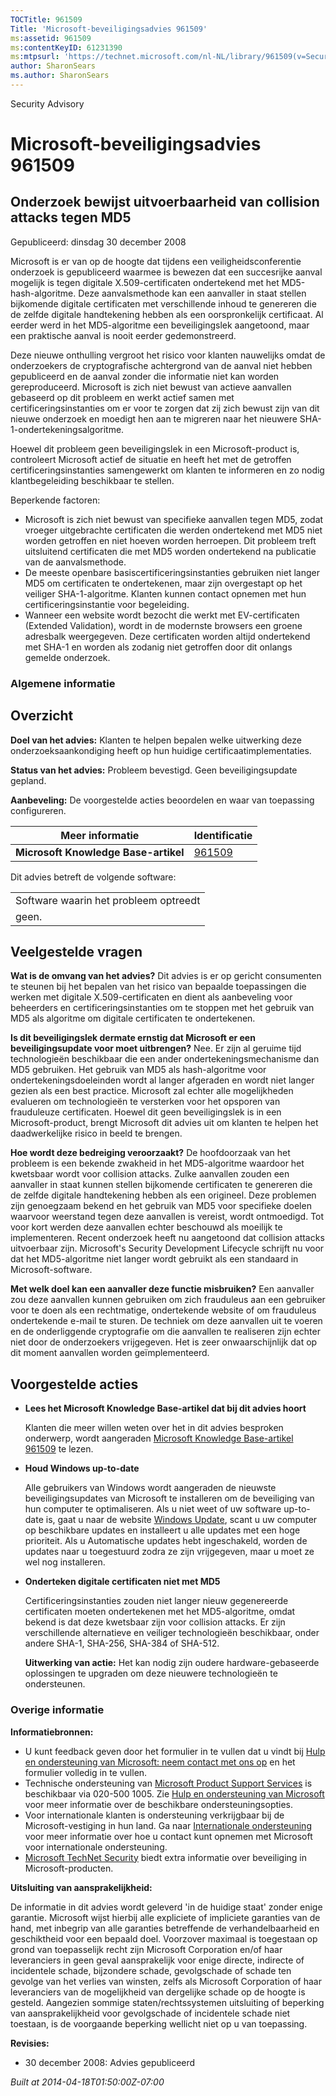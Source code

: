 ```yaml
---
TOCTitle: 961509
Title: 'Microsoft-beveiligingsadvies 961509'
ms:assetid: 961509
ms:contentKeyID: 61231390
ms:mtpsurl: 'https://technet.microsoft.com/nl-NL/library/961509(v=Security.10)'
author: SharonSears
ms.author: SharonSears
---
```


Security Advisory

Microsoft-beveiligingsadvies 961509
===================================

Onderzoek bewijst uitvoerbaarheid van collision attacks tegen MD5
-----------------------------------------------------------------

Gepubliceerd: dinsdag 30 december 2008

Microsoft is er van op de hoogte dat tijdens een veiligheidsconferentie onderzoek is gepubliceerd waarmee is bewezen dat een succesrijke aanval mogelijk is tegen digitale X.509-certificaten ondertekend met het MD5-hash-algoritme. Deze aanvalsmethode kan een aanvaller in staat stellen bijkomende digitale certificaten met verschillende inhoud te genereren die de zelfde digitale handtekening hebben als een oorspronkelijk certificaat. Al eerder werd in het MD5-algoritme een beveiligingslek aangetoond, maar een praktische aanval is nooit eerder gedemonstreerd.

Deze nieuwe onthulling vergroot het risico voor klanten nauwelijks omdat de onderzoekers de cryptografische achtergrond van de aanval niet hebben gepubliceerd en de aanval zonder die informatie niet kan worden gereproduceerd. Microsoft is zich niet bewust van actieve aanvallen gebaseerd op dit probleem en werkt actief samen met certificeringsinstanties om er voor te zorgen dat zij zich bewust zijn van dit nieuwe onderzoek en moedigt hen aan te migreren naar het nieuwere SHA-1-ondertekeningsalgoritme.

Hoewel dit probleem geen beveiligingslek in een Microsoft-product is, controleert Microsoft actief de situatie en heeft het met de getroffen certificeringsinstanties samengewerkt om klanten te informeren en zo nodig klantbegeleiding beschikbaar te stellen.

Beperkende factoren:

-   Microsoft is zich niet bewust van specifieke aanvallen tegen MD5, zodat vroeger uitgebrachte certificaten die werden ondertekend met MD5 niet worden getroffen en niet hoeven worden herroepen. Dit probleem treft uitsluitend certificaten die met MD5 worden ondertekend na publicatie van de aanvalsmethode.
-   De meeste openbare basiscertificeringsinstanties gebruiken niet langer MD5 om certificaten te ondertekenen, maar zijn overgestapt op het veiliger SHA-1-algoritme. Klanten kunnen contact opnemen met hun certificeringsinstantie voor begeleiding.
-   Wanneer een website wordt bezocht die werkt met EV-certificaten (Extended Validation), wordt in de modernste browsers een groene adresbalk weergegeven. Deze certificaten worden altijd ondertekend met SHA-1 en worden als zodanig niet getroffen door dit onlangs gemelde onderzoek.

### Algemene informatie

Overzicht
---------

<span></span>
**Doel van het advies:** Klanten te helpen bepalen welke uitwerking deze onderzoeksaankondiging heeft op hun huidige certificaatimplementaties.

**Status van het advies:** Probleem bevestigd. Geen beveiligingsupdate gepland.

**Aanbeveling:** De voorgestelde acties beoordelen en waar van toepassing configureren.

| Meer informatie                      | Identificatie                                    |
|--------------------------------------|--------------------------------------------------|
| **Microsoft Knowledge Base-artikel** | [961509](http://support.microsoft.com/kb/961509) |

Dit advies betreft de volgende software:

|                                       |
|---------------------------------------|
| Software waarin het probleem optreedt |
| geen.                                 |

Veelgestelde vragen
-------------------

<span></span>
**Wat is de omvang van het advies?**
Dit advies is er op gericht consumenten te steunen bij het bepalen van het risico van bepaalde toepassingen die werken met digitale X.509-certificaten en dient als aanbeveling voor beheerders en certificeringsinstanties om te stoppen met het gebruik van MD5 als algoritme om digitale certificaten te ondertekenen.

**Is dit beveiligingslek dermate ernstig dat Microsoft er een beveiligingsupdate voor moet uitbrengen?**
Nee. Er zijn al geruime tijd technologieën beschikbaar die een ander ondertekeningsmechanisme dan MD5 gebruiken. Het gebruik van MD5 als hash-algoritme voor ondertekeningsdoeleinden wordt al langer afgeraden en wordt niet langer gezien als een best practice. Microsoft zal echter alle mogelijkheden evalueren om technologieën te versterken voor het opsporen van frauduleuze certificaten. Hoewel dit geen beveiligingslek is in een Microsoft-product, brengt Microsoft dit advies uit om klanten te helpen het daadwerkelijke risico in beeld te brengen.

**Hoe wordt deze bedreiging veroorzaakt?**
De hoofdoorzaak van het probleem is een bekende zwakheid in het MD5-algoritme waardoor het kwetsbaar wordt voor collision attacks. Zulke aanvallen zouden een aanvaller in staat kunnen stellen bijkomende certificaten te genereren die de zelfde digitale handtekening hebben als een origineel. Deze problemen zijn genoegzaam bekend en het gebruik van MD5 voor specifieke doelen waarvoor weerstand tegen deze aanvallen is vereist, wordt ontmoedigd. Tot voor kort werden deze aanvallen echter beschouwd als moeilijk te implementeren. Recent onderzoek heeft nu aangetoond dat collision attacks uitvoerbaar zijn. Microsoft's Security Development Lifecycle schrijft nu voor dat het MD5-algoritme niet langer wordt gebruikt als een standaard in Microsoft-software.

**Met welk doel kan een aanvaller deze functie misbruiken?**
Een aanvaller zou deze aanvallen kunnen gebruiken om zich frauduleus aan een gebruiker voor te doen als een rechtmatige, ondertekende website of om frauduleus ondertekende e-mail te sturen. De techniek om deze aanvallen uit te voeren en de onderliggende cryptografie om die aanvallen te realiseren zijn echter niet door de onderzoekers vrijgegeven. Het is zeer onwaarschijnlijk dat op dit moment aanvallen worden geïmplementeerd.

Voorgestelde acties
-------------------

<span></span>
-   **Lees het Microsoft Knowledge Base-artikel dat bij dit advies hoort**

    Klanten die meer willen weten over het in dit advies besproken onderwerp, wordt aangeraden [Microsoft Knowledge Base-artikel 961509](http://support.microsoft.com/kb/961509) te lezen.

-   **Houd Windows up-to-date**

    Alle gebruikers van Windows wordt aangeraden de nieuwste beveiligingsupdates van Microsoft te installeren om de beveiliging van hun computer te optimaliseren. Als u niet weet of uw software up-to-date is, gaat u naar de website [Windows Update](http://windowsupdate.microsoft.com/), scant u uw computer op beschikbare updates en installeert u alle updates met een hoge prioriteit. Als u Automatische updates hebt ingeschakeld, worden de updates naar u toegestuurd zodra ze zijn vrijgegeven, maar u moet ze wel nog installeren.

-   **Onderteken digitale certificaten niet met MD5**

    Certificeringsinstanties zouden niet langer nieuw gegenereerde certificaten moeten ondertekenen met het MD5-algoritme, omdat bekend is dat deze kwetsbaar zijn voor collision attacks. Er zijn verschillende alternatieve en veiliger technologieën beschikbaar, onder andere SHA-1, SHA-256, SHA-384 of SHA-512.

    **Uitwerking van actie:** Het kan nodig zijn oudere hardware-gebaseerde oplossingen te upgraden om deze nieuwere technologieën te ondersteunen.

### Overige informatie

**Informatiebronnen:**

-   U kunt feedback geven door het formulier in te vullen dat u vindt bij [Hulp en ondersteuning van Microsoft: neem contact met ons op](https://support.microsoft.com/common/survey.aspx?scid=sw;en;1257&amp;showpage=1&amp;ws=technet&amp;sd=tech) en het formulier volledig in te vullen.
-   Technische ondersteuning van [Microsoft Product Support Services](http://support.microsoft.com/?ln=nl) is beschikbaar via 020-500 1005. Zie [Hulp en ondersteuning van Microsoft](http://support.microsoft.com/) voor meer informatie over de beschikbare ondersteuningsopties.
-   Voor internationale klanten is ondersteuning verkrijgbaar bij de Microsoft-vestiging in hun land. Ga naar [Internationale ondersteuning](http://go.microsoft.com/fwlink/?linkid=21155) voor meer informatie over hoe u contact kunt opnemen met Microsoft voor internationale ondersteuning.
-   [Microsoft TechNet Security](http://go.microsoft.com/fwlink/?linkid=21132) biedt extra informatie over beveiliging in Microsoft-producten.

**Uitsluiting van aansprakelijkheid:**

De informatie in dit advies wordt geleverd 'in de huidige staat' zonder enige garantie. Microsoft wijst hierbij alle expliciete of impliciete garanties van de hand, met inbegrip van alle garanties betreffende de verhandelbaarheid en geschiktheid voor een bepaald doel. Voorzover maximaal is toegestaan op grond van toepasselijk recht zijn Microsoft Corporation en/of haar leveranciers in geen geval aansprakelijk voor enige directe, indirecte of incidentele schade, bijzondere schade, gevolgschade of schade ten gevolge van het verlies van winsten, zelfs als Microsoft Corporation of haar leveranciers van de mogelijkheid van dergelijke schade op de hoogte is gesteld. Aangezien sommige staten/rechtssystemen uitsluiting of beperking van aansprakelijkheid voor gevolgschade of incidentele schade niet toestaan, is de voorgaande beperking wellicht niet op u van toepassing.

**Revisies:**

-   30 december 2008: Advies gepubliceerd

*Built at 2014-04-18T01:50:00Z-07:00*
